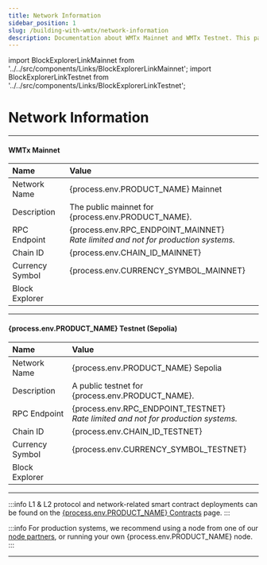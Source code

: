 ```yaml
---
title: Network Information
sidebar_position: 1
slug: /building-with-wmtx/network-information
description: Documentation about WMTx Mainnet and WMTx Testnet. This page covers network information for the WMTx network, including network names, descriptions, RPC endpoints, chain IDs, currency symbols, and block explorers.
---
```

import BlockExplorerLinkMainnet from '../../src/components/Links/BlockExplorerLinkMainnet';
import BlockExplorerLinkTestnet from '../../src/components/Links/BlockExplorerLinkTestnet';

# Network Information

---

#### WMTx Mainnet

| Name            | Value                                                                                                   |
| :-------------- | :------------------------------------------------------------------------------------------------------ |
| Network Name    | {process.env.PRODUCT_NAME} Mainnet                                                                                            |
| Description     | The public mainnet for {process.env.PRODUCT_NAME}.                                                                            |
| RPC Endpoint    | {process.env.RPC_ENDPOINT_MAINNET} <br/>_Rate limited and not for production systems._ |
| Chain ID        | {process.env.CHAIN_ID_MAINNET}                                                                                                    |
| Currency Symbol | {process.env.CURRENCY_SYMBOL_MAINNET}                                                                                                     |
| Block Explorer  | <BlockExplorerLinkMainnet /> |

---

#### {process.env.PRODUCT_NAME} Testnet (Sepolia)

| Name            | Value                                                                                                   |
| :-------------- | :------------------------------------------------------------------------------------------------------ |
| Network Name    | {process.env.PRODUCT_NAME} Sepolia                                                                                            |
| Description     | A public testnet for {process.env.PRODUCT_NAME}.                                                                              |
| RPC Endpoint    | {process.env.RPC_ENDPOINT_TESTNET} <br/>_Rate limited and not for production systems._ |
| Chain ID        | {process.env.CHAIN_ID_TESTNET}                                                                                                   |
| Currency Symbol | {process.env.CURRENCY_SYMBOL_TESTNET}                                                                                                     |
| Block Explorer  | <BlockExplorerLinkTestnet />                                  |

---

:::info
L1 & L2 protocol and network-related smart contract deployments can be found on the [{process.env.PRODUCT_NAME} Contracts](/building-with-wmtx/wmtx-contracts) page.
:::

:::info
For production systems, we recommend using a node from one of our [node partners](/tools/node-providers), or running your own {process.env.PRODUCT_NAME} node.
:::

---

